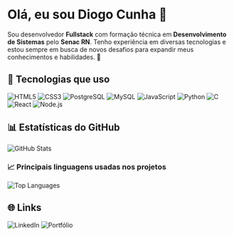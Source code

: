 # Olá, eu sou Diogo Cunha 👋

Sou desenvolvedor **Fullstack** com formação técnica em **Desenvolvimento de Sistemas** pelo **Senac RN**. Tenho experiência em diversas tecnologias e estou sempre em busca de novos desafios para expandir meus conhecimentos e habilidades. 🚀

## 🚀 Tecnologias que uso
![HTML5](https://img.shields.io/badge/HTML5-%23E34F26.svg?style=flat&logo=html5&logoColor=white)
![CSS3](https://img.shields.io/badge/CSS3-%231572B6.svg?style=flat&logo=css3&logoColor=white)
![PostgreSQL](https://img.shields.io/badge/PostgreSQL-%23316192.svg?style=flat&logo=postgresql&logoColor=white)
![MySQL](https://img.shields.io/badge/MySQL-%234479A1.svg?style=flat&logo=mysql&logoColor=white)
![JavaScript](https://img.shields.io/badge/JavaScript-%23F7DF1E.svg?style=flat&logo=javascript&logoColor=black)
![Python](https://img.shields.io/badge/Python-%233C75A4.svg?style=flat&logo=python&logoColor=white)
![C](https://img.shields.io/badge/C-%2300599C.svg?style=flat&logo=c&logoColor=white)
![React](https://img.shields.io/badge/React-%2361DAFB.svg?style=flat&logo=react&logoColor=black)
![Node.js](https://img.shields.io/badge/Node.js-%2343853D.svg?style=flat&logo=node.js&logoColor=white)

## 📊 Estatísticas do GitHub

![GitHub Stats](https://github-readme-stats.vercel.app/api?username=diogocds&show_icons=true&count_private=true)

### 📈 Principais linguagens usadas nos projetos

![Top Languages](https://github-readme-stats.vercel.app/api/top-langs/?username=diogocds&layout=compact&langs_count=10)

## 🌐 Links

<p>
  <a href="https://www.linkedin.com/in/dcdsdevfull" target="_blank" style="text-decoration:none;">
    <img src="https://img.shields.io/badge/LinkedIn-%230A66C2.svg?style=flat&logo=linkedin&logoColor=white" alt="LinkedIn" />
  </a>
  <a href="https://diogocds.github.io/meu_portfolio/" target="_blank" style="text-decoration:none; overflow:hidden">
    <img src="https://img.shields.io/badge/Portfolio-%230A0A0A.svg?style=flat&logo=google-chrome&logoColor=white" alt="Portfólio" />
  </a>
</p>

